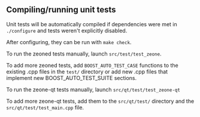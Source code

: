 Compiling/running unit tests
------------------------------------

Unit tests will be automatically compiled if dependencies were met in `./configure`
and tests weren't explicitly disabled.

After configuring, they can be run with `make check`.

To run the zeoned tests manually, launch `src/test/test_zeone`.

To add more zeoned tests, add `BOOST_AUTO_TEST_CASE` functions to the existing
.cpp files in the `test/` directory or add new .cpp files that
implement new BOOST_AUTO_TEST_SUITE sections.

To run the zeone-qt tests manually, launch `src/qt/test/test_zeone-qt`

To add more zeone-qt tests, add them to the `src/qt/test/` directory and
the `src/qt/test/test_main.cpp` file.
